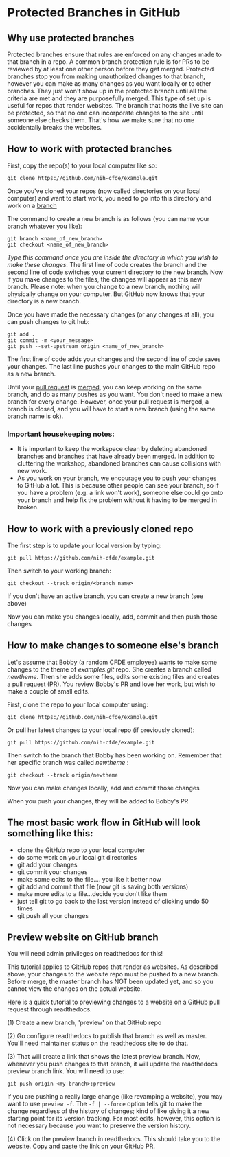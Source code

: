 Protected Branches in GitHub
============================

Why use protected branches
--------------------------

Protected branches ensure that rules are enforced on any changes made to
that branch in a repo. A common branch protection rule is for PRs to be reviewed
by at least one other person before they get merged. Protected branches stop you
from making unauthorized changes to that branch, however you can make as
many changes as you want locally or to other branches. They just won't show up
in the protected branch until all the criteria are met and they are purposefully merged.
This type of set up is useful for repos that render websites. The branch that hosts
the live site can be protected, so that no one can incorporate changes to the
site until someone else checks them. That's how we make sure that no one
accidentally breaks the websites.

How to work with protected branches
-----------------------------------

First, copy the repo(s) to your local computer like so:

    git clone https://github.com/nih-cfde/example.git

Once you've cloned your repos (now called directories on your local
computer) and want to start work, you need to go into this directory and
work on a
[branch](https://github.com/nih-cfde/organization/blob/master/GitHubUsage.md#definitions)

The command to create a new branch is as follows (you can name your
branch whatever you like):

    git branch <name_of_new_branch>
    git checkout <name_of_new_branch>

*Type this command once you are inside the directory in which you wish
to make these changes.* The first line of code creates the branch and
the second line of code switches your current directory to the new
branch. Now if you make changes to the files, the changes will appear as
this new branch. Please note: when you change to a new branch, nothing
will physically change on your computer. But GitHub now knows that your
directory is a new branch.

Once you have made the necessary changes (or any changes at all), you
can push changes to git hub:

    git add .
    git commit -m <your_message>
    git push --set-upstream origin <name_of_new_branch>

The first line of code adds your changes and the second line of code
saves your changes. The last line pushes your changes to the main GitHub
repo as a new branch.

Until your [pull request](https://github.com/nih-cfde/organization/blob/master/GitHubUsage.md#definitions)
is [merged](https://github.com/nih-cfde/organization/blob/master/GitHubUsage.md#merging-pull-requests),
you can keep working on the same branch, and do as many pushes as you
want. You don't need to make a new branch for every change. However,
once your pull request is merged, a branch is closed, and you will have
to start a new branch (using the same branch name is ok).

### Important housekeeping notes:

-   It is important to keep the workspace clean by deleting abandoned
    branches and branches that have already been merged. In addition to
    cluttering the workshop, abandoned branches can cause collisions
    with new work.
-   As you work on your branch, we encourage you to push your changes to
    GitHub a lot. This is because other people can see your branch, so
    if you have a problem (e.g. a link won't work), someone else could
    go onto your branch and help fix the problem without it having to be
    merged in broken.

How to work with a previously cloned repo
-----------------------------------------

The first step is to update your local version by typing:

    git pull https://github.com/nih-cfde/example.git

Then switch to your working branch:

    git checkout --track origin/<branch_name>

If you don't have an active branch, you can create a new branch (see
above)

Now you can make you changes locally, add, commit and then push those
changes

How to make changes to someone else\'s branch
---------------------------------------------

Let's assume that Bobby (a random CFDE employee) wants to make some
changes to the theme of *examples.git* repo. She creates a branch called
*newtheme*. Then she adds some files, edits some existing files and
creates a pull request (PR). You review Bobby's PR and love her work,
but wish to make a couple of small edits.

First, clone the repo to your local computer using:

    git clone https://github.com/nih-cfde/example.git

Or pull her latest changes to your local repo (if previously cloned):

    git pull https://github.com/nih-cfde/example.git

Then switch to the branch that Bobby has been working on. Remember that
her specific branch was called *newtheme* :

    git checkout --track origin/newtheme

Now you can make changes locally, add and commit those changes

When you push your changes, they will be added to Bobby's PR

The most basic work flow in GitHub will look something like this:
-----------------------------------------------------------------

-   clone the GitHub repo to your local computer
-   do some work on your local git directories
-   git add your changes
-   git commit your changes
-   make some edits to the file.... you like it better now
-   git add and commit that file (now git is saving both versions)
-   make more edits to a file...decide you don't like them
-   just tell git to go back to the last version instead of clicking
    undo 50 times
-   git push all your changes

Preview website on GitHub branch
--------------------------------

You will need admin privileges on readthedocs for this!

This tutorial applies to GitHub repos that render as websites. As
described above, your changes to the website repo must be pushed to a
new branch. Before merge, the master branch has NOT been updated yet,
and so you cannot view the changes on the actual website. 

Here is a quick tutorial to previewing changes to a website on a GitHub
pull request through readthedocs.

(1) Create a new branch, 'preview' on that GitHub repo

(2) Go configure readthedocs to publish that branch as well as master.
    You'll need maintainer status on the readthedocs site to do that.
    
(3) That will create a link that shows the latest preview branch. Now,
    whenever you push changes to that branch, it will update the
    readthedocs preview branch link. You will need to use:

<!-- -->

    git push origin <my branch>:preview

If you are pushing a really large change (like revamping a website), you may want to use `preview -f`. The `-f | --force` option 
tells git to make the change regardless of the history of changes; kind of like 
giving it a new starting point for its version tracking. For most edits, however, this option is
not necessary because you want to preserve the version history. 

(4) Click on the preview branch in readthedocs. This should take you to
    the website. Copy and paste the link on your GitHub PR.
